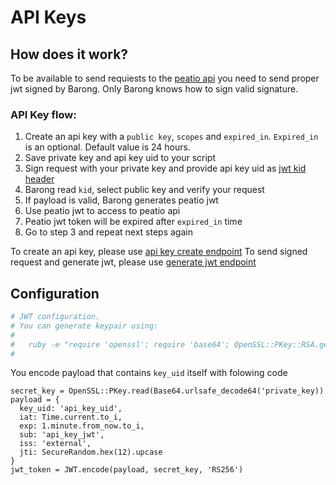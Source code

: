 # API Keys

## How does it work?

To be available to send requiests to the [peatio api](https://github.com/rubykube/peatio/blob/master/docs/api/member_api_v2.md) you need to send proper jwt signed by Barong.
Only Barong knows how to sign valid signature.

### API Key flow:
1. Create an api key with a `public key`, `scopes` and `expired_in`. `Expired_in` is an optional. Default value is 24 hours.
2. Save private key and api key uid to your script
3. Sign request with your private key and provide api key uid as [jwt kid header](https://tools.ietf.org/html/rfc7515#section-4.1.4)
4. Barong read `kid`, select public key and verify your request
5. If payload is valid, Barong generates peatio jwt
6. Use peatio jwt to access to peatio api
7. Peatio jwt token will be expired after `expired_in` time
8. Go to step 3 and repeat next steps again

To create an api key, please use [api key create endpoint](https://github.com/rubykube/barong/blob/master/docs/index.md#postv1apikeys)
To send signed request and generate jwt, please use [generate jwt endpoint](https://github.com/rubykube/barong/blob/master/docs/index.md#postv1sessionsgeneratejwt)

## Configuration

```yml
# JWT configuration.
# You can generate keypair using:
#
#   ruby -e "require 'openssl'; require 'base64'; OpenSSL::PKey::RSA.generate(2048).tap { |p| puts '', 'PRIVATE RSA KEY (URL-safe Base64 encoded, PEM):', '', Base64.urlsafe_encode64(p.to_pem), '', 'PUBLIC RSA KEY (URL-safe Base64 encoded, PEM):', '', Base64.urlsafe_encode64(p.public_key.to_pem) }"
#
```

You encode payload that contains `key_uid` itself with folowing code
```
secret_key = OpenSSL::PKey.read(Base64.urlsafe_decode64('private_key))
payload = {
  key_uid: 'api_key_uid',
  iat: Time.current.to_i,
  exp: 1.minute.from_now.to_i,
  sub: 'api_key_jwt',
  iss: 'external',
  jti: SecureRandom.hex(12).upcase
}
jwt_token = JWT.encode(payload, secret_key, 'RS256')
```

